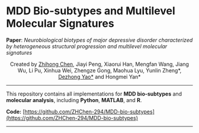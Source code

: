 # MDD Bio-subtypes and Multilevel Molecular Signatures
**Paper**: _Neurobiological biotypes of major depressive disorder characterized by heterogeneous structural progression and multilevel molecular signatures_

<p align="center">
Created by <a href="https://github.com/ZHChen-294">Zhihong Chen</a>, Jiayi Peng, Xiaorui Han, Mengfan Wang, Jiang Wu, Li Pu, Xinhua Wei, Zhengze Gong, Maohua Lyu, Yunlin Zheng*, <a href="https://scholar.google.com.hk/citations?user=ClUoWqsAAAAJ&hl=zh-CN&oi=ao">Dezhong Yao*</a> and Hongmei Yan*
</p>

---

This repository contains all implementations for **MDD bio-subtypes** and **molecular analysis**, including **Python**, **MATLAB**, and **R**.

<!-- **Paper:** *MAF-GNN: Graph Neural Network-based Multi-Atlas Brain Functional Information Fusion for Major Depressive Disorder Diagnosis with rs-fMRI* -->
<!-- Submitted to [**Biomedical Signal Processing and Control**](https://www.sciencedirect.com/journal/biomedical-signal-processing-and-control) (In Revising). -->

**Code:** [https://github.com/ZHChen-294/MDD-bio-subtypes](https://github.com/ZHChen-294/MDD-bio-subtypes)

---
